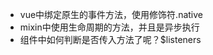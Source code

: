 <!--
 * @Description: 
 * @Author: reiki.z
 * @Date: 2020-02-12 19:18:00
 -->
* vue中绑定原生的事件方法，使用修饰符.native
* mixin中使用生命周期的方法，并且是异步执行
* 组件中如何判断是否传入方法了呢？$listeners